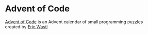 # Advent of Code

[Advent of Code](https://adventofcode.com/) is an Advent calendar of small programming puzzles created by [Eric Wastl](https://github.com/topaz)
